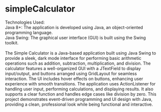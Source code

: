 # simpleCalculator

Technologies Used:<br>
Java 8+: The application is developed using Java, an object-oriented programming language.<br>
Java Swing: The graphical user interface (GUI) is built using the Swing toolkit.
<br>
<br>
The Simple Calculator is a Java-based application built using Java Swing to provide a sleek, dark mode interface for performing basic arithmetic operations such as addition, subtraction, multiplication, and division. The calculator features a well-organized GUI with a JTextField to display input/output, and buttons arranged using GridLayout for seamless interaction. The UI includes hover effects on buttons, enhancing user experience with smooth transitions. The application uses ActionListener for handling user input, performing calculations, and displaying results. It also supports a clear function and handles edge cases like division by zero. This project demonstrates event-driven programming and UI design with Java, providing a clean, professional look while being functional and interactive.
